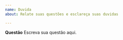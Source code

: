 ```yaml
---
name: Duvida
about: Relate suas questões e esclareça suas duvidas

---
```


**Questão**
Escreva sua questão aqui.
